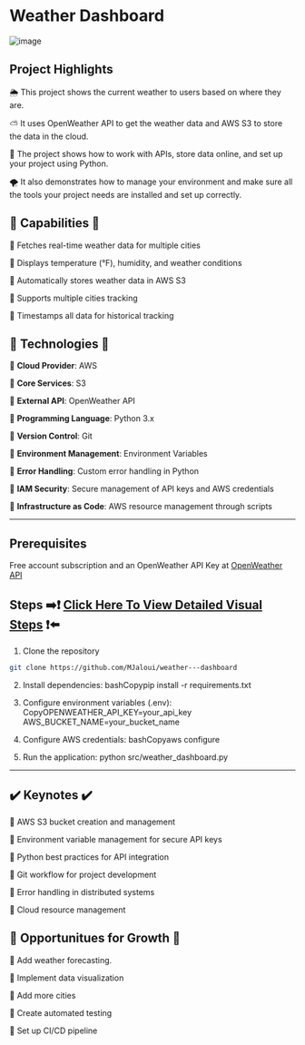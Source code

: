 # Weather Dashboard

![image](https://github.com/user-attachments/assets/9af14640-b6e9-4270-ad3c-b7c2fd356da1)


## **Project Highlights**

🌦️ This project shows the current weather to users based on where they are.

⛅ It uses OpenWeather API to get the weather data and AWS S3 to store the data in the cloud.

🌈 The project shows how to work with APIs, store data online, and set up your project using Python.

🌪️ It also demonstrates how to manage your environment and make sure all the tools your project needs are installed and set up correctly.


## **🔧 Capabilities 🔧**
🔹 Fetches real-time weather data for multiple cities

🔹 Displays temperature (°F), humidity, and weather conditions

🔹 Automatically stores weather data in AWS S3

🔹 Supports multiple cities tracking

🔹 Timestamps all data for historical tracking


## **🚨 Technologies 🚨**
🔹 **Cloud Provider**: AWS

🔹 **Core Services**: S3

🔹 **External API**: OpenWeather API

🔹 **Programming Language**: Python 3.x

🔹 **Version Control**: Git

🔹 **Environment Management**: Environment Variables

🔹 **Error Handling**: Custom error handling in Python

🔹 **IAM Security**: Secure management of API keys and AWS credentials

🔹 **Infrastructure as Code**: AWS resource management through scripts



---



## **Prerequisites**
Free account subscription and an OpenWeather API Key at [OpenWeather API](https://github.com/MJaloui/Weather---dashboard/blob/main/VisualStepsHere.md)



## **Steps**    ➡️❗ [Click Here To View Detailed Visual Steps](https://github.com/MJaloui/Weather---dashboard/blob/main/VisualStepsHere.md) ❗⬅️



1. Clone the repository 
```bash
git clone https://github.com/MJaloui/weather---dashboard
```

2. Install dependencies:
bashCopypip install -r requirements.txt

3. Configure environment variables (.env):
CopyOPENWEATHER_API_KEY=your_api_key
AWS_BUCKET_NAME=your_bucket_name

4. Configure AWS credentials:
bashCopyaws configure

5. Run the application:
   python src/weather_dashboard.py

---

## **✔️ Keynotes ✔️**

🔹 AWS S3 bucket creation and management

🔹 Environment variable management for secure API keys

🔹 Python best practices for API integration

🔹 Git workflow for project development

🔹 Error handling in distributed systems

🔹 Cloud resource management

## **🌱 Opportunitues for Growth 🌱**

🔹 Add weather forecasting.

🔹 Implement data visualization

🔹 Add more cities

🔹 Create automated testing

🔹 Set up CI/CD pipeline



